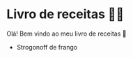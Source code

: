 # Livro de receitas :man_cook:



Olá! Bem vindo ao meu livro de receitas :wave:

- Strogonoff de frango

  ​